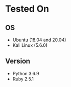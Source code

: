 # Tested On

## OS
- Ubuntu (18.04 and 20.04)
- Kali Linux (5.6.0)

## Version
- Python 3.6.9
- Ruby 2.5.1
